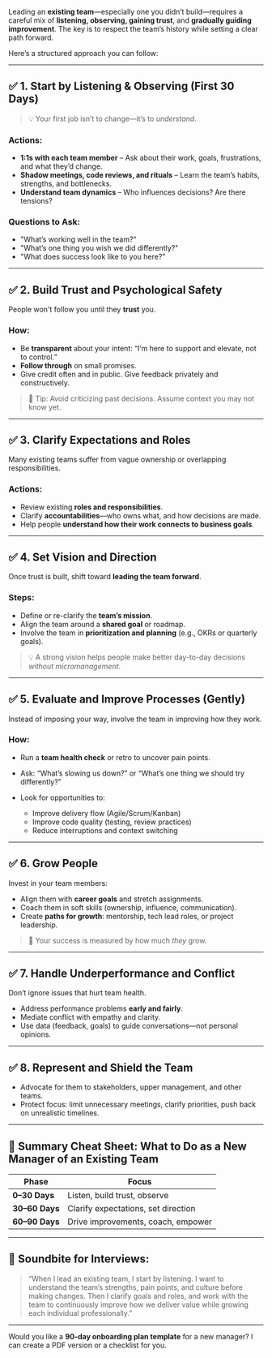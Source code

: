 Leading an **existing team**—especially one you didn’t build—requires a careful mix of **listening, observing, gaining trust**, and **gradually guiding improvement**. The key is to respect the team’s history while setting a clear path forward.

Here’s a structured approach you can follow:

---

## ✅ 1. **Start by Listening & Observing (First 30 Days)**

> 💡 Your first job isn’t to change—it’s to *understand*.

### Actions:

* **1:1s with each team member** – Ask about their work, goals, frustrations, and what they’d change.
* **Shadow meetings, code reviews, and rituals** – Learn the team’s habits, strengths, and bottlenecks.
* **Understand team dynamics** – Who influences decisions? Are there tensions?

### Questions to Ask:

* "What’s working well in the team?"
* "What’s one thing you wish we did differently?"
* "What does success look like to you here?"

---

## ✅ 2. **Build Trust and Psychological Safety**

People won't follow you until they **trust** you.

### How:

* Be **transparent** about your intent: “I’m here to support and elevate, not to control.”
* **Follow through** on small promises.
* Give credit often and in public. Give feedback privately and constructively.

> 🔑 Tip: Avoid criticizing past decisions. Assume context you may not know yet.

---

## ✅ 3. **Clarify Expectations and Roles**

Many existing teams suffer from vague ownership or overlapping responsibilities.

### Actions:

* Review existing **roles and responsibilities**.
* Clarify **accountabilities**—who owns what, and how decisions are made.
* Help people **understand how their work connects to business goals**.

---

## ✅ 4. **Set Vision and Direction**

Once trust is built, shift toward **leading the team forward**.

### Steps:

* Define or re-clarify the **team’s mission**.
* Align the team around a **shared goal** or roadmap.
* Involve the team in **prioritization and planning** (e.g., OKRs or quarterly goals).

> 💡 A strong vision helps people make better day-to-day decisions *without micromanagement*.

---

## ✅ 5. **Evaluate and Improve Processes (Gently)**

Instead of imposing your way, involve the team in improving how they work.

### How:

* Run a **team health check** or retro to uncover pain points.
* Ask: “What’s slowing us down?” or “What’s one thing we should try differently?”
* Look for opportunities to:

  * Improve delivery flow (Agile/Scrum/Kanban)
  * Improve code quality (testing, review practices)
  * Reduce interruptions and context switching

---

## ✅ 6. **Grow People**

Invest in your team members:

* Align them with **career goals** and stretch assignments.
* Coach them in soft skills (ownership, influence, communication).
* Create **paths for growth**: mentorship, tech lead roles, or project leadership.

> 🎯 Your success is measured by how much *they* grow.

---

## ✅ 7. **Handle Underperformance and Conflict**

Don’t ignore issues that hurt team health.

* Address performance problems **early and fairly**.
* Mediate conflict with empathy and clarity.
* Use data (feedback, goals) to guide conversations—not personal opinions.

---

## ✅ 8. **Represent and Shield the Team**

* Advocate for them to stakeholders, upper management, and other teams.
* Protect focus: limit unnecessary meetings, clarify priorities, push back on unrealistic timelines.

---

## 🧠 Summary Cheat Sheet: What to Do as a New Manager of an Existing Team

| Phase          | Focus                               |
| -------------- | ----------------------------------- |
| **0–30 Days**  | Listen, build trust, observe        |
| **30–60 Days** | Clarify expectations, set direction |
| **60–90 Days** | Drive improvements, coach, empower  |

---

## 🎯 Soundbite for Interviews:

> “When I lead an existing team, I start by listening. I want to understand the team’s strengths, pain points, and culture before making changes. Then I clarify goals and roles, and work with the team to continuously improve how we deliver value while growing each individual professionally.”

---

Would you like a **90-day onboarding plan template** for a new manager? I can create a PDF version or a checklist for you.
